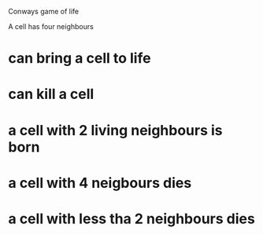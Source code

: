 Conways game of life

A cell has four neighbours


# can bring a cell to life
# can kill a cell
# a cell with 2 living neighbours is born
# a cell with 4 neigbours dies
# a cell with less tha 2 neighbours dies
